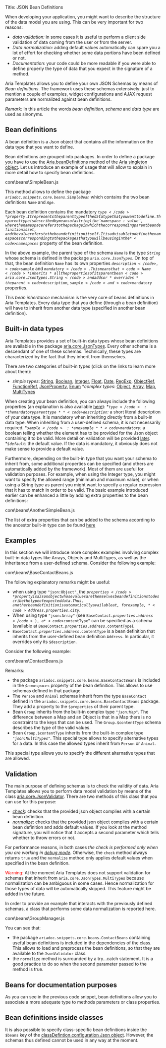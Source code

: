 Title: JSON Bean Definitions


When developing your application, you might want to describe the structure of the data model you are using. This can be very important for two reasons:
* *data validation:* in some cases it is useful to perform a client side validation of data coming from the user or from the server.
* *Data normalization:* adding default values automatically can spare you a lot of effort for checking whether some data portions have been defined or not.
* *Documentation:* your code could be more readable if you were able to define properly the type of data that you expect in the signature of a method.

Aria Templates allows you to define your own JSON Schemas by means of *Bean definitions*. The framework uses these schemas extensively: just to mention a couple of examples, widget configurations and AJAX request parameters are normalized against bean definitions.

*Remark:* In this article the words _bean definition_, _schema_ and _data type_ are used as sinonyms.

## Bean definitions

A bean definition is a Json object that contains all the information on the data type that you want to define.

Bean definitions are grouped into packages. In order to define a package you have to use the [Aria.beanDefinitions](http://ariatemplates.com/aria/guide/apps/apidocs/##Aria:beanDefinitions:method) method of the [Aria singleton object](The_Aria_Singleton#beanDefinitions). Let us introduce an example of usage that will allow to explain in more detail how to specify bean definitions.

<srcinclude lang="javascript" outdent="true">core\beans\SimpleBean.js</srcinclude> 

This method allows to define the package *<code>ariadoc.snippets.core.beans.SimpleBean</code>* which contains the two bean definitions *<code>Name</code>* and *<code>Age</code>*.

Each bean definition contains the mandatory *<code>$type</code>* property. It represents the parent type of the data type that you want to define. The parent type is described by means of a string like 'namespace:value', where the namespace refers to the package in which the corresponding parent bean definition is set, and the value refers to the bean definition itself. It is advisable to define the namespaces corresponding to the packages that you will be using in the *<code>$namespaces</code>* property of the bean definition.

In the above example, the parent type of the schema *<code>Name</code>* is the type *<code>String</code>* whose schema is defined in the package *<code>aria.core.JsonTypes</code>*. On top of that, the bean definition <code>Name</code> has its own properties <code>$description</code>, <code>$sample</code> and <code>$mandatory</code>. This means that <code>Name</code> *inherits* all the properties of its parent bean <code>aria.core.JsonTypes.String</code> and adds or *overrides* the parent <code>$description</code>, <code>$sample</code> and <code>$mandatory</code> properties.

This *bean inheritance* mechanism is the very core of beans definitions in Aria Templates. Every data type that you define (through a bean definition) will have to inherit from another data type (specified in another bean definition).

## Built-in data types

Aria Templates provides a set of built-in data types whose bean definitions are available in the package [aria.core.JsonTypes](http://ariatemplates.com/aria/guide/apps/apidocs/#aria.core.JsonTypes). Every other schema is a descendant of one of these schemas. Technically, these types are characterized by the fact that they inherit from themselves.

There are two categories of built-in types (click on the links to learn more about them):
* *simple types*: [String](http://ariatemplates.com/aria/guide/apps/apidocs/##aria.core.JsonTypes:String), [Boolean](http://ariatemplates.com/aria/guide/apps/apidocs/##aria.core.JsonTypes:Boolean), [Integer](http://ariatemplates.com/aria/guide/apps/apidocs/##aria.core.JsonTypes:Integer), [Float](http://ariatemplates.com/aria/guide/apps/apidocs/##aria.core.JsonTypes:Float), [Date](http://ariatemplates.com/aria/guide/apps/apidocs/##aria.core.JsonTypes:Date), [RegExp](http://ariatemplates.com/aria/guide/apps/apidocs/##aria.core.JsonTypes:RegExp), [ObjectRef](http://ariatemplates.com/aria/guide/apps/apidocs/##aria.core.JsonTypes:ObjectRef), [FunctionRef](http://ariatemplates.com/aria/guide/apps/apidocs/##aria.core.JsonTypes:FunctionRef), [JsonProperty](http://ariatemplates.com/aria/guide/apps/apidocs/##aria.core.JsonTypes:JsonProperty), [Enum](http://ariatemplates.com/aria/guide/apps/apidocs/##aria.core.JsonTypes:Enum)
**complex types*: [Object](http://ariatemplates.com/aria/guide/apps/apidocs/##aria.core.JsonTypes:Object), [Array](http://ariatemplates.com/aria/guide/apps/apidocs/##aria.core.JsonTypes:Array), [Map](http://ariatemplates.com/aria/guide/apps/apidocs/##aria.core.JsonTypes:Map), [MultiTypes](http://ariatemplates.com/aria/guide/apps/apidocs/##aria.core.JsonTypes:MultiTypes)


When creating your bean definition, you can always include the following properties (an explanation is also available [here](http://ariatemplates.com/aria/guide/apps/apidocs/##aria.core.BaseTypes:Element)):
**<code>$type</code>:* the mandatory parent type
**<code>$description</code>:* a short literal description of your data type. It is mandatory when inheriting directly from a built-in data type. When inheriting from a user-defined schema, it is not necessarily required.
**<code>$sample</code>:* an example
**<code>$mandatory</code>:* a boolean telling whether the element has to be provided for the Json object containing it to be valid. More detail on validation will be provided [later](#Validation).
**<code>$default</code>:* the default value. If the data is mandatory, it obviously does not make sense to provide a default value.


Furthermore, depending on the built-in type that you want your schema to inherit from, some additional properties can be specified (and others are automatically added by the framework). Most of them are useful for validation purposes.
For example, when using the Integer type, you might want to specify the allowed range (minimum and maximum value), or when using a String type as parent you might want to specify a regular expression that it has to match in order to be valid. The basic example introduced earlier can be enhanced a little by adding extra properties to the bean definitions:

<srcinclude tag="example" lang="javascript" outdent="true">core\beans\AnotherSimpleBean.js</srcinclude>

The list of extra properties that can be added to the schema according to the ancestor built-in type can be found [here](http://ariatemplates.com/aria/guide/apps/apidocs/#aria.core.BaseTypes)

## Examples

In this section we will introduce more complex examples involving complex built-in data types like Arrays, Objects and MultiTypes, as well as the inheritance from a user-defined schema. Consider the following example:

<srcinclude lang="javascript" outdent="true">core\beans\BaseContactBeans.js</srcinclude>

The following explanatory remarks might be useful:
* when using type <code>"json:Object"</code>, the *<code>$properties</code>* property is a Json object whose values are themselves bean definitions to describe the type of expected data. Thus, another bean definition is automatically available at, for example, *<code>Address.$properties.city</code>*.
* When using type <code>"json:Array"</code> (see <code>BaseContact.$properties.address</code>), a *<code>$contentType</code>* can be specified as a schema (available at <code>BaseContact.$properties.address.$contentType</code>).
* <code>BaseContact.$properties.address.$contentType</code> is a bean definition that inherits from the user-defined bean definition <code>Address</code>. In particular, it overrides only its <code>$description</code>.


Consider the following example:

<srcinclude lang="javascript" outdent="true">core\beans\ContactBeans.js</srcinclude>

Remarks:
* the package <code>ariadoc.snippets.core.beans.BaseContactBeans</code> is included in the *<code>$namespaces</code>* property of the bean definition. This allows to use schemas defined in that package.
* The <code>Person</code> and <code>Animal</code> schemas inherit from the type <code>BaseContact</code> defined in the <code>ariadoc.snippets.core.beans.BaseContactBeans</code> package. They add a property to the <code>$properties</code> of their parent type.
* Bean <code>Group</code> inherits from the built-in complex type *<code>"json:Map"</code>*. The difference between a Map and an Object is that in a Map there is no constraint to the keys that can be used. The <code>Group.$contentType</code> schema describes the type of the valid values.
* Bean <code>Group.$contentType</code> inherits from the built-in complex type *<code>"json:MultiTypes"</code>*. This special type allows to specify alternative types for a data. In this case the allowed types inherit from <code>Person</code> or <code>Animal</code>.

This special type allows you to specify the different alternative types that are allowed.

## Validation

The main purpose of defining schemas is to check the validity of data. Aria Templates allows you to perform data model validation by means of the class [aria.core.JsonValidator](http://ariatemplates.com/aria/guide/apps/apidocs/#aria.core.JsonValidator). There are two methods of this class that you can use for this purpose:

* *[check](http://ariatemplates.com/aria/guide/apps/apidocs/##aria.core.JsonValidator:check:method)*: checks that the provided json object complies with a certain bean definition.
* *[normalize](http://ariatemplates.com/aria/guide/apps/apidocs/##aria.core.JsonValidator:normalize:method)*: checks that the provided json object complies with a certain bean definition and adds default values. If you look at the method signature, you will notice that it accepts a second parameter which tells whether to throw errors or not.

For performance reasons, in both cases *the check is performed only when you are working in [debug mode](Troubleshooting)*. Otherwise, the <code>check</code> method always returns <code>true</code> and the <code>normalize</code> method only applies default values when specified in the bean definition.


<span style="color: red;">Warning:</span> At the moment Aria Templates does not support validation for schemas that inherit from <code>aria.core.JsonTypes.MultiTypes</code> because normalization can be ambiguous in some cases. Hence normalization for those types of data will be automatically skipped. This feature might be added in the future.

In order to provide an example that interacts with the previously defined schemas, a class that performs some data normalization is reported here.

<srcinclude lang="javascript" outdent="true">core\beans\GroupManager.js</srcinclude>

You can see that:
* the package <code>ariadoc.snippets.core.beans.ContactBeans</code> containing useful bean definitions is included in the dependencies of the class. This allows to load and preprocess the bean definitions, so that they are available to the <code>JsonValidator</code> class.
* the <code>normalize</code> method is surrounded by a try...catch statement. It is a good practice to do so when the second parameter passed to the method is true.

## Beans for documentation purposes

As you can see in the previous code snippet, bean definitions allow you to associate a more adequate type to methods parameters or class properties.

## Bean definitions inside classes

It is also possible to specify class-specific bean definitions inside the <code>$beans</code> key of the [classDefintion configuration Json object](http://ariatemplates.com/aria/guide/apps/apidocs/##aria.core.CfgBeans:ClassDefinitionCfg). However, the schemas thus defined cannot be used in any way at the moment.